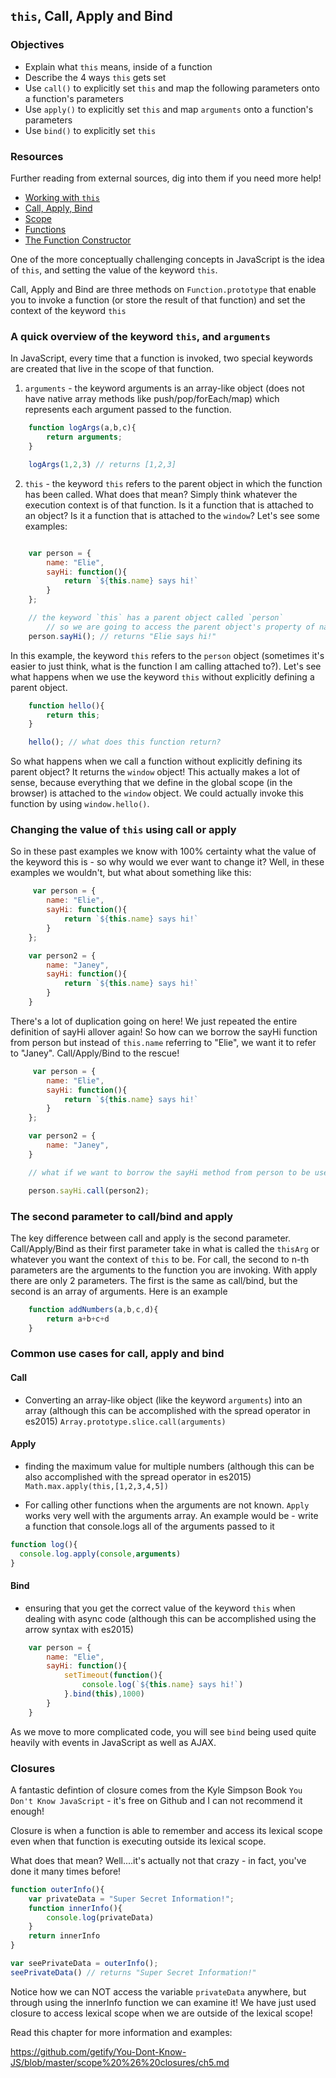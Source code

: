 ## `this`, Call, Apply and Bind

### Objectives

* Explain what `this` means, inside of a function
* Describe the 4 ways `this` gets set
* Use `call()` to explicitly set `this` and map the following parameters onto a function's parameters
* Use `apply()` to explicitly set `this` and map `arguments` onto a function's parameters
* Use `bind()` to explicitly set `this`
 
### Resources
Further reading from external sources, dig into them if you need more help!

* [Working with `this`](http://dailyjs.com/2012/06/17/js101-this/)
* [Call, Apply, Bind](http://dailyjs.com/2012/06/24/this-binding/)
* [Scope](http://dailyjs.com/2012/07/22/js101-scope/)
* [Functions](http://dailyjs.com/2012/07/01/function)
* [The Function Constructor](http://dailyjs.com/2012/07/08/function-2)


One of the more conceptually challenging concepts in JavaScript is the idea of `this`, and setting the value of the keyword `this`.

Call, Apply and Bind are three methods on `Function.prototype` that enable you to invoke a function (or store the result of that function) and set the context of the keyword `this`

### A quick overview of the keyword `this`, and `arguments`

In JavaScript, every time that a function is invoked, two special keywords are created that live in the scope of that function. 

1. `arguments` - the keyword arguments is an array-like object (does not have native array methods like push/pop/forEach/map) which represents each argument passed to the function.

```js
    function logArgs(a,b,c){
        return arguments;
    }

    logArgs(1,2,3) // returns [1,2,3]
```

2. `this` - the keyword `this` refers to the parent object in which the function has been called. What does that mean? Simply think whatever the execution context is of that function. Is it a function that is attached to an object? Is it a function that is attached to the `window`? Let's see some examples:

```js

    var person = {
        name: "Elie",
        sayHi: function(){
            return `${this.name} says hi!`
        }
    };

    // the keyword `this` has a parent object called `person`
        // so we are going to access the parent object's property of name
    person.sayHi(); // returns "Elie says hi!"


```

In this example, the keyword `this` refers to the `person` object (sometimes it's easier to just think, what is the function I am calling attached to?). Let's see what happens when we use the keyword `this` without explicitly defining a parent object.

```js
    function hello(){
        return this;
    }

    hello(); // what does this function return?
```

So what happens when we call a function without explicitly defining its parent object? It returns the `window` object! This actually makes a lot of sense, because everything that we define in the global scope (in the browser) is attached to the `window` object. We could actually invoke this function by using `window.hello()`.

### Changing the value of `this` using call or apply

So in these past examples we know with 100% certainty what the value of the keyword this is - so why would we ever want to change it? Well, in these examples we wouldn't, but what about something like this:

```js
     var person = {
        name: "Elie",
        sayHi: function(){
            return `${this.name} says hi!`
        }
    };

    var person2 = {
        name: "Janey",
        sayHi: function(){
            return `${this.name} says hi!`
        }
    }
```

There's a lot of duplication going on here! We just repeated the entire definition of sayHi allover again! So how can we borrow the sayHi function from person but instead of `this.name` referring to "Elie", we want it to refer to "Janey". Call/Apply/Bind to the rescue!


```js
     var person = {
        name: "Elie",
        sayHi: function(){
            return `${this.name} says hi!`
        }
    };

    var person2 = {
        name: "Janey",
    }

    // what if we want to borrow the sayHi method from person to be used on person?

    person.sayHi.call(person2);
```

### The second parameter to call/bind and apply

The key difference between call and apply is the second parameter. Call/Apply/Bind as their first parameter take in what is called the `thisArg` or whatever you want the context of `this` to be. For call, the second to n-th parameters are the arguments to the function you are invoking. With apply there are only 2 parameters. The first is the same as call/bind, but the second is an array of arguments. Here is an example

```js
    function addNumbers(a,b,c,d){
        return a+b+c+d
    }

```

### Common use cases for call, apply and bind

#### Call

- Converting an array-like object (like the keyword `arguments`) into an array (although this can be accomplished with the spread operator in es2015) `Array.prototype.slice.call(arguments)`

#### Apply

- finding the maximum value for multiple numbers (although this can be also accomplished with the spread operator in es2015) `Math.max.apply(this,[1,2,3,4,5])`

- For calling other functions when the arguments are not known. `Apply` works very well with the arguments array. An example would be - write a function that console.logs all of the arguments passed to it 

```js
function log(){
  console.log.apply(console,arguments)
} 
```

#### Bind

- ensuring that you get the correct value of the keyword `this` when dealing with async code (although this can be accomplished using the arrow syntax with es2015)

```js
    var person = {
        name: "Elie",
        sayHi: function(){
            setTimeout(function(){
                console.log(`${this.name} says hi!`)
            }.bind(this),1000)
        }
    }
```

As we move to more complicated code, you will see `bind` being used quite heavily with events in JavaScript as well as AJAX.

### Closures

A fantastic defintion of closure comes from the Kyle Simpson Book `You Don't Know JavaScript` - it's free on Github and I can not recommend it enough!

Closure is when a function is able to remember and access its lexical scope even when that function is executing outside its lexical scope.

What does that mean? Well....it's actually not that crazy - in fact, you've done it many times before!

```javascript
function outerInfo(){
    var privateData = "Super Secret Information!";
    function innerInfo(){
        console.log(privateData)
    }
    return innerInfo
}

var seePrivateData = outerInfo();
seePrivateData() // returns "Super Secret Information!"
```

Notice how we can NOT access the variable `privateData` anywhere, but through using the innerInfo function we can examine it! We have just used closure to access lexical scope when we are outside of the lexical scope!

Read this chapter for more information and examples:

[https://github.com/getify/You-Dont-Know-JS/blob/master/scope%20%26%20closures/ch5.md
](https://github.com/getify/You-Dont-Know-JS/blob/master/scope%20%26%20closures/ch5.md
)
